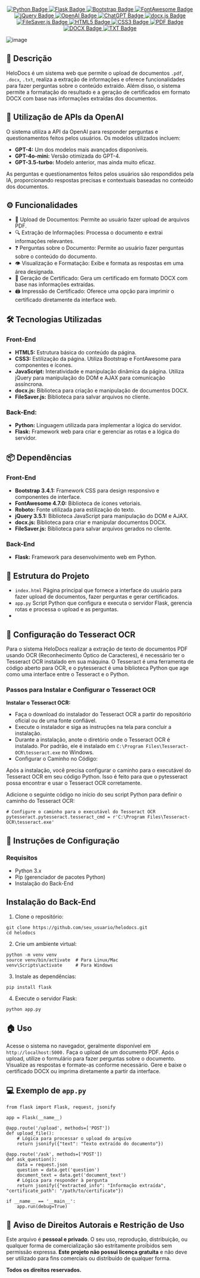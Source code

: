 <p align="center">
  <a href="https://www.python.org/">
    <img src="https://img.shields.io/badge/-Python-3776AB?style=flat-square&logo=python&logoColor=white" alt="Python Badge" />
  </a>
  <a href="https://flask.palletsprojects.com/en/2.3.x/">
    <img src="https://img.shields.io/badge/-Flask-000000?style=flat-square&logo=flask&logoColor=white" alt="Flask Badge" />
  </a>
  <a href="https://getbootstrap.com/">
    <img src="https://img.shields.io/badge/-Bootstrap-563D7C?style=flat-square&logo=bootstrap&logoColor=white" alt="Bootstrap Badge" />
  </a>
  <a href="https://fontawesome.com/">
    <img src="https://img.shields.io/badge/-FontAwesome-339AF0?style=flat-square&logo=font-awesome&logoColor=white" alt="FontAwesome Badge" />
  </a>
  <a href="https://jquery.com/">
    <img src="https://img.shields.io/badge/-jQuery-0769AD?style=flat-square&logo=jquery&logoColor=white" alt="jQuery Badge" />
  </a>
    <a href="https://openai.com/">
    <img src="https://img.shields.io/badge/-OpenAI-000000?style=flat-square&logo=openai&logoColor=white" alt="OpenAI Badge" />
  </a>
  <a href="https://openai.com/chatgpt">
    <img src="https://img.shields.io/badge/-ChatGPT-0D96F2?style=flat-square&logo=openai&logoColor=white" alt="ChatGPT Badge" />
  </a>
  <a href="https://github.com/dolanmiu/docx">
    <img src="https://img.shields.io/badge/-docx.js-000000?style=flat-square&logo=docx&logoColor=white" alt="docx.js Badge" />
  </a>
  <a href="https://github.com/eligrey/FileSaver.js">
    <img src="https://img.shields.io/badge/-FileSaver.js-FFD400?style=flat-square&logo=file-saver&logoColor=white" alt="FileSaver.js Badge" />
  </a>
  <a href="https://developer.mozilla.org/en-US/docs/Web/HTML">
    <img src="https://img.shields.io/badge/-HTML5-E34F26?style=flat-square&logo=html5&logoColor=white" alt="HTML5 Badge" />
  </a>
  <a href="https://developer.mozilla.org/en-US/docs/Web/CSS">
    <img src="https://img.shields.io/badge/-CSS3-1572B6?style=flat-square&logo=css3&logoColor=white" alt="CSS3 Badge" />
  </a>
  <a href="https://www.adobe.com/acrobat/pdf-reader.html">
    <img src="https://img.shields.io/badge/-PDF-000000?style=flat-square&logo=pdf&logoColor=white" alt="PDF Badge" />
  </a>
  <a href="https://www.microsoft.com/en-us/microsoft-365/word">
    <img src="https://img.shields.io/badge/-DOCX-000000?style=flat-square&logo=word&logoColor=white" alt="DOCX Badge" />
  </a>
  <a href="https://en.wikipedia.org/wiki/Plain_text">
    <img src="https://img.shields.io/badge/-TXT-000000?style=flat-square&logo=text-file&logoColor=white" alt="TXT Badge" />
  </a>
</p>

![image](https://github.com/user-attachments/assets/45e15f7a-b7e0-4ac8-8f44-7c6c908bbc75)

## 📜 Descrição
HeloDocs é um sistema web que permite o upload de documentos ```.pdf```, ```.docx```, ```.txt```, realiza a extração de informações e oferece funcionalidades para fazer perguntas sobre o conteúdo extraído. Além disso, o sistema permite a formatação do resultado e a geração de certificados em formato DOCX com base nas informações extraídas dos documentos.

## 🔗 Utilização de APIs da OpenAI

O sistema utiliza a API da OpenAI para responder perguntas e questionamentos feitos pelos usuários. Os modelos utilizados incluem:
- **GPT-4:** Um dos modelos mais avançados disponíveis.
- **GPT-4o-mini:** Versão otimizada do GPT-4.
- **GPT-3.5-turbo:** Modelo anterior, mas ainda muito eficaz.

As perguntas e questionamentos feitos pelos usuários são respondidos pela IA, proporcionando respostas precisas e contextuais baseadas no conteúdo dos documentos.

## ⚙️ Funcionalidades

- 📁 Upload de Documentos: Permite ao usuário fazer upload de arquivos PDF.
- 🔍 Extração de Informações: Processa o documento e extrai informações relevantes.
- ❓ Perguntas sobre o Documento: Permite ao usuário fazer perguntas sobre o conteúdo do documento.
- 👁️ Visualização e Formatação: Exibe e formata as respostas em uma área designada.
- 📝 Geração de Certificado: Gera um certificado em formato DOCX com base nas informações extraídas.
- 🖨️ Impressão de Certificado: Oferece uma opção para imprimir o certificado diretamente da interface web.

## 🛠️ Tecnologias Utilizadas
### Front-End
- **HTML5:** Estrutura básica do conteúdo da página.
- **CSS3:** Estilização da página. Utiliza Bootstrap e FontAwesome para componentes e ícones.
- **JavaScript:** Interatividade e manipulação dinâmica da página. Utiliza jQuery para manipulação do DOM e AJAX para comunicação assíncrona.
- **docx.js:** Biblioteca para criação e manipulação de documentos DOCX.
- **FileSaver.js:** Biblioteca para salvar arquivos no cliente.

### Back-End:

- **Python:** Linguagem utilizada para implementar a lógica do servidor.
- **Flask:** Framework web para criar e gerenciar as rotas e a lógica do servidor.

## 📦 Dependências

### Front-End
- **Bootstrap 3.4.1:** Framework CSS para design responsivo e componentes de interface.
- **FontAwesome 4.7.0:** Biblioteca de ícones vetoriais.
- **Roboto:** Fonte utilizada para estilização do texto.
- **jQuery 3.5.1:** Biblioteca JavaScript para manipulação do DOM e AJAX.
- **docx.js:** Biblioteca para criar e manipular documentos DOCX.
- **FileSaver.js:** Biblioteca para salvar arquivos gerados no cliente.

### Back-End
- **Flask:** Framework para desenvolvimento web em Python.

## 📁 Estrutura do Projeto

- ```index.html``` Página principal que fornece a interface do usuário para fazer upload de documentos, fazer perguntas e gerar certificados.
- ```app.py``` Script Python que configura e executa o servidor Flask, gerencia rotas e processa o upload e as perguntas.
- 
## 📝 Configuração do Tesseract OCR
Para o sistema HeloDocs realizar a extração de texto de documentos PDF usando OCR (Reconhecimento Óptico de Caracteres), é necessário ter o Tesseract OCR instalado em sua máquina. O Tesseract é uma ferramenta de código aberto para OCR, e o pytesseract é uma biblioteca Python que age como uma interface entre o Tesseract e o Python.

### Passos para Instalar e Configurar o Tesseract OCR

**Instalar o Tesseract OCR:**

- Faça o download do instalador do Tesseract OCR a partir do repositório oficial ou de uma fonte confiável.
- Execute o instalador e siga as instruções na tela para concluir a instalação.
- Durante a instalação, anote o diretório onde o Tesseract OCR é instalado. Por padrão, ele é instalado em ```C:\Program Files\Tesseract-OCR\tesseract.exe``` no Windows.
- Configurar o Caminho no Código:

Após a instalação, você precisa configurar o caminho para o executável do Tesseract OCR em seu código Python. Isso é feito para que o pytesseract possa encontrar e usar o Tesseract OCR corretamente.

Adicione o seguinte código no início do seu script Python para definir o caminho do Tesseract OCR:

```
# Configure o caminho para o executável do Tesseract OCR
pytesseract.pytesseract.tesseract_cmd = r'C:\Program Files\Tesseract-OCR\tesseract.exe'
```

## 🚀 Instruções de Configuração

### Requisitos

- Python 3.x
- Pip (gerenciador de pacotes Python)
- Instalação do Back-End

## Instalação do Back-End

1. Clone o repositório:

```
git clone https://github.com/seu_usuario/helodocs.git
cd helodocs
```

2. Crie um ambiente virtual:

```
python -m venv venv
source venv/bin/activate  # Para Linux/Mac
venv\Scripts\activate     # Para Windows
```

3. Instale as dependências:

```
pip install flask
```

4. Execute o servidor Flask:

```
python app.py
```

## 🏠 Uso
Acesse o sistema no navegador, geralmente disponível em ```http://localhost:5000.```
Faça o upload de um documento PDF.
Após o upload, utilize o formulário para fazer perguntas sobre o documento.
Visualize as respostas e formate-as conforme necessário.
Gere e baixe o certificado DOCX ou imprima diretamente a partir da interface.

## 💻 Exemplo de ```app.py```

```
from flask import Flask, request, jsonify

app = Flask(__name__)

@app.route('/upload', methods=['POST'])
def upload_file():
    # Lógica para processar o upload do arquivo
    return jsonify({"text": "Texto extraído do documento"})

@app.route('/ask', methods=['POST'])
def ask_question():
    data = request.json
    question = data.get('question')
    document_text = data.get('document_text')
    # Lógica para responder à pergunta
    return jsonify({"extracted_info": "Informação extraída", "certificate_path": "/path/to/certificate"})

if __name__ == '__main__':
    app.run(debug=True)
```
## 🚨 Aviso de Direitos Autorais e Restrição de Uso 

Este arquivo é **pessoal e privado**. O seu uso, reprodução, distribuição, ou qualquer forma de comercialização são estritamente proibidos sem permissão expressa. **Este projeto não possui licença gratuita** e não deve ser utilizado para fins comerciais ou distribuído de qualquer forma.

**Todos os direitos reservados.**
